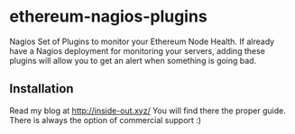 # ethereum-nagios-plugins
Nagios Set of Plugins to monitor your Ethereum Node Health. If already have a Nagios deployment for monitoring your servers, adding these plugins will allow you to get an alert when something is going bad.
## Installation
Read my blog at http://inside-out.xyz/ You will find there the proper guide. There is always the option of commercial support :)
